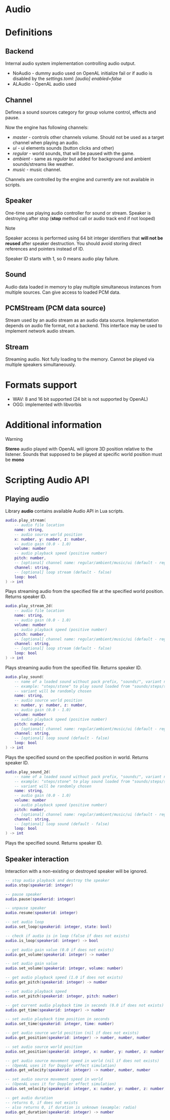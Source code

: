 # Audio

# Definitions

## Backend

Internal audio system implementation controlling audio output.
- NoAudio - dummy audio used on OpenAL initialize fail or if audio is disabled by the *settings.toml*: *\[audio\] enabled=false*
- ALAudio - OpenAL audio used

## Channel

Defines a sound sources category for group volume control, effects and pause.

Now the engine has following channels:
- *master* - controls other channels volume. Should not be used as a target channel when playing an audio.
- *ui* - ui elements sounds (button clicks and other)
- *regular* - world sounds, that will be paused with the game.
- *ambient* - same as *regular* but added for background and ambient sounds/streams like weather.
- *music* - music channel.

Channels are controlled by the engine and currently are not available in scripts.

## Speaker

One-time use playing audio controller for sound or stream. Speaker is destroying after stop (**stop** method call or audio track end if not looped)

> [!NOTE]
> Speaker access is performed using 64 bit integer identifiers that **will not be reused** after speaker destruction. You should avoid storing direct references and pointers instead of ID.

Speaker ID starts with 1, so 0 means audio play failure.

## Sound

Audio data loaded in memory to play multiple simultaneous instances from multiple sources. Can give access to loaded PCM data.

## PCMStream (PCM data source)

Stream used by an audio stream as an audio data source. Implementation depends on audio file format, not a backend. This interface may be used to implement network audio stream.

## Stream

Streaming audio. Not fully loading to the memory. Cannot be played via multiple speakers simultaneously.

# Formats support

- WAV: 8 and 16 bit supported (24 bit is not supported by OpenAL)
- OGG: implemented with libvorbis

# Additional information

> [!WARNING]
> **Stereo** audio played with OpenAL will ignore 3D position relative to the listener. Sounds that supposed to be played at specific world position must be **mono**

# Scripting Audio API

## Playing audio

Library **audio** contains available Audio API in Lua scripts.

```lua
audio.play_stream(
    -- audio file location
    name: string, 
    -- audio source world position
    x: number, y: number, z: number,
    -- audio gain (0.0 - 1.0)
    volume: number
    -- audio playback speed (positive number)
    pitch: number,
    -- [optional] channel name: regular/ambient/music/ui (default - regular)
    channel: string,
    -- [optional] loop stream (default - false)
    loop: bool
) -> int
```

Plays streaming audio from the specified file at the specified world position. Returns speaker ID.

```lua
audio.play_stream_2d(
    -- audio file location
    name: string, 
    -- audio gain (0.0 - 1.0)
    volume: number
    -- audio playback speed (positive number)
    pitch: number,
    -- [optional] channel name: regular/ambient/music/ui (default - regular)
    channel: string,
    -- [optional] loop stream (default - false)
    loop: bool
) -> int

```

Plays streaming audio from the specified file. Returns speaker ID.

```lua
audio.play_sound(
    -- name of a loaded sound without pack prefix, "sounds/", variant number and extension 
    -- example: "steps/stone" to play sound loaded from "sounds/steps/stone.ogg" or any of its variant
    -- variant will be randomly chosen
    name: string, 
    -- audio source world position
    x: number, y: number, z: number,
    -- audio gain (0.0 - 1.0)
    volume: number
    -- audio playback speed (positive number)
    pitch: number,
    -- [optional] channel name: regular/ambient/music/ui (default - regular)
    channel: string,
    -- [optional] loop sound (default - false)
    loop: bool
) -> int
```

Plays the specified sound on the specified position in world. Returns speaker ID.

```lua
audio.play_sound_2d(
    -- name of a loaded sound without pack prefix, "sounds/", variant number and extension 
    -- example: "steps/stone" to play sound loaded from "sounds/steps/stone.ogg" or any of its variant
    -- variant will be randomly chosen
    name: string, 
    -- audio gain (0.0 - 1.0)
    volume: number
    -- audio playback speed (positive number)
    pitch: number,
    -- [optional] channel name: regular/ambient/music/ui (default - regular)
    channel: string,
    -- [optional] loop sound (default - false)
    loop: bool
) -> int
```

Plays the specified sound. Returns speaker ID.

## Speaker interaction

Interaction with a non-existing or destroyed speaker will be ignored.


```lua
-- stop audio playback and destroy the speaker
audio.stop(speakerid: integer)

-- pause speaker
audio.pause(speakerid: integer)

-- unpause speaker
audio.resume(speakerid: integer)

-- set audio loop
audio.set_loop(speakerid: integer, state: bool)

-- check if audio is in loop (false if does not exists)
audio.is_loop(speakerid: integer) -> bool

-- get audio gain value (0.0 if does not exists)
audio.get_volume(speakerid: integer) -> number

-- set audio gain value
audio.set_volume(speakerid: integer, volume: number)

-- get audio playback speed (1.0 if does not exists)
audio.get_pitch(speakerid: integer) -> number

-- set audio playback speed
audio.set_pitch(speakerid: integer, pitch: number)

-- get current audio playback time in seconds (0.0 if does not exists)
audio.get_time(speakerid: integer) -> number

-- set audio playback time position in seconds
audio.set_time(speakerid: integer, time: number)

-- get audio source world position (nil if does not exists)
audio.get_position(speakerid: integer) -> number, number, number

-- set audio source world position
audio.set_position(speakerid: integer, x: number, y: number, z: number)

-- get audio source movement speed in world (nil if does not exists)
-- (OpenAL uses it for Doppler effect simulation)
audio.get_velocity(speakerid: integer) -> number, number, number

-- set audio source movement speed in world
-- (OpenAL uses it for Doppler effect simulation)
audio.set_velocity(speakerid: integer, x: number, y: number, z: number)

-- get audio duration
-- returns 0, if does not exists
-- also returns 0, if duration is unknown (example: radio)
audio.get_duration(speakerid: integer) -> number
```

